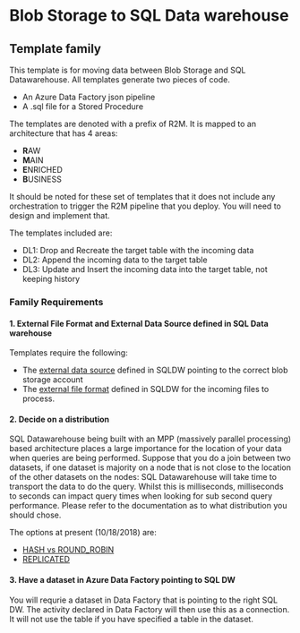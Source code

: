 #  Blob Storage to SQL Data warehouse
## Template family

This template is for moving data between Blob Storage and SQL Datawarehouse. All templates generate two pieces of code.

- An Azure Data Factory json pipeline
- A .sql file for a Stored Procedure

The templates are denoted with a prefix of R2M. It is mapped to an architecture that has 4 areas:
- **R**AW
- **M**AIN
- **E**NRICHED
- **B**USINESS

It should be noted for these set of templates that it does not include any orchestration to trigger the R2M pipeline that you deploy. You will need to design and implement that.

The templates included are:
- DL1: Drop and Recreate the target table with the incoming data
- DL2: Append the incoming data to the target table
- DL3: Update and Insert the incoming data into the target table, not keeping history

### Family Requirements

#### 1. External File Format and External Data Source defined in SQL Data warehouse
Templates require the following:
- The [external data source](https://docs.microsoft.com/en-us/sql/t-sql/statements/create-external-data-source-transact-sql?view=sql-server-2017) defined in SQLDW pointing to the correct blob storage account
- The [external file format](https://docs.microsoft.com/en-us/sql/t-sql/statements/create-external-file-format-transact-sql?view=sql-server-2017) defined in SQLDW for the incoming files to process.

#### 2. Decide on a distribution
SQL Datawarehouse being built with an MPP (massively parallel processing) based architecture places a large importance for the location of your data when queries are being performed. Suppose that you do a join between two datasets, if one dataset is majority on a node that is not close to the location of the other datasets on the nodes: SQL Datawarehouse will take time to transport the data to do the query. Whilst this is milliseconds, milliseconds to seconds can impact query times when looking for sub second query performance. Please refer to the documentation as to what distribution you should chose. 

The options at present (10/18/2018) are:
- [HASH vs ROUND_ROBIN](https://docs.microsoft.com/en-us/azure/sql-data-warehouse/sql-data-warehouse-tables-distribute)
- [REPLICATED](https://docs.microsoft.com/en-us/azure/sql-data-warehouse/design-guidance-for-replicated-tables) 


#### 3. Have a dataset in Azure Data Factory pointing to SQL DW
You will requrie a dataset in Data Factory that is pointing to the right SQL DW. The activity declared in Data Factory will then use this as a connection. It will not use the table if you have specified a table in the dataset.